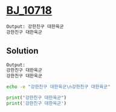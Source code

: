 # [BJ_10718](https://acmicpc.net/problem/10718)



```txt
Output: 강한친구 대한육군
강한친구 대한육군
```

## Solution

```txt
Output:
강한친구 대한육군
강한친구 대한육군
```

```sh
echo -e "강한친구 대한육군\n강한친구 대한육군"
```

```py
print("강한친구 대한육군")
print('강한친구 대한육군')
```
